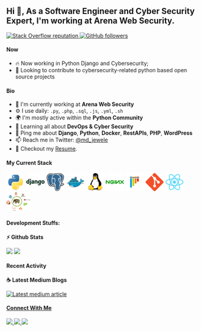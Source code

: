## Hi 👋, As a Software Engineer and Cyber Security Expert, I'm working at Arena Web Security.

<p align="left">
  <a href="https://stackoverflow.com/users/7477996/md-jewele-islam">
    <img alt="Stack Overflow reputation" src="https://img.shields.io/stackexchange/stackoverflow/r/7477996?color=orange&label=reputation&logo=stackoverflow">
  </a>
  <a href="https://github.com/MdJeweleIslam?tab=followers">
    <img alt="GitHub followers" src="https://img.shields.io/github/followers/MdJeweleIslam?color=green&logo=github">
  </a>
</p>

#### Now

- :fire: Now working in Python Django and Cybersecurity;
- :calendar: Looking to contribute to cybersecurity-related python based open source projects 

#### Bio

- 🏢 I'm currently working at **Arena Web Security**
- ⚙️ I use daily: `.py`, `.php`, `.sql`, `.js`, `.yml`, `.sh`
- 🌍 I'm mostly active within the **Python Community**
- 🌱 Learning all about **DevOps & Cyber Security**
- 💬 Ping me about **Django**, **Python**, **Docker**, **RestAPIs**, **PHP**, **WordPress**
- 📫 Reach me in Twitter: [@md_jewele](https://twitter.com/md_jewele)
- 📝 Checkout my [Resume](files/Md-Jewele-Islam.pdf).

#### My Current Stack

<img height="48" src="img/python-original.svg" alt="python"> <img height="48" src="img/django-plain-wordmark.svg" alt="Django"> <img height="48" src="img/postgresql-original.svg" alt="postgress"> <img height="48" src="img/docker-original.svg" alt="Docker"> <img height="48" src="img/linux-original.svg" alt="linux"> <img height="48" src="img/nginx-original.svg" alt="nginx"> <img height="48" src="img/pytest-original.svg" alt="pytest"> <img height="48" src="img/git-original.svg" alt="git"> <img height="48" src="img/react-original.svg" alt="react"> <img height="48" src="img/php.png" alt="PHP">

#### Development Stuffs:

<b>⚡ Github Stats</b>
<p float="left">
<img height="180em" src="https://github-readme-stats.vercel.app/api?username=MdJeweleIslam&show_icons=true&hide_border=true&&count_private=true&include_all_commits=true" /> 
<img height="180em" src="https://github-readme-stats.vercel.app/api/top-langs/?username=MdJeweleIslam&show_icons=true&hide_border=true&layout=compact&langs_count=8"/>
</p>


#### Recent Activity

<p><b> &#9749; Latest Medium Blogs</b></p>

<a target="_blank" href="https://www.linkedin.com/pulse/how-deploy-django-project-heroku-app-md-jewele-islam/"><img src="https://media-exp1.licdn.com/dms/image/D5612AQGWbvF3fQtgjQ/article-cover_image-shrink_720_1280/0/1658768399636?e=1666224000&v=beta&t=eWd_u5OYTB_VXgQRaeTG2ixLTMEbzJfd9TnYNB0jToQ" alt="Latest medium article">


#### Connect With Me

<p left="center">
<a href="https://twitter.com/md_jewele">
  <img src="https://img.shields.io/badge/twitter-%231DA1F2.svg?&style=for-the-badge&logo=twitter&logoColor=white" height=25>
</a> 
<a href="https://www.linkedin.com/in/md-jewele-islam-a03213121/">
  <img src="https://img.shields.io/badge/linkedin-%230077B5.svg?&style=for-the-badge&logo=linkedin&logoColor=white" height=25>
</a> 
<a href="https://www.facebook.com/shamim.py/">
  <img src="https://img.shields.io/badge/Facebook-1877F2?style=for-the-badge&logo=facebook&logoColor=white" height=25>
</a>
</p>

